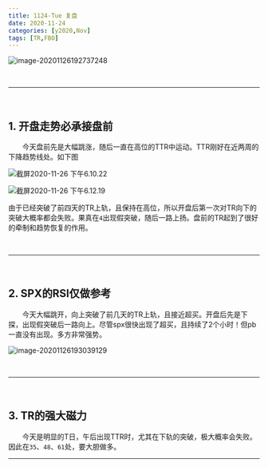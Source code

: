 ```yaml
---
title: 1124-Tue 复盘
date: 2020-11-24
categories: [y2020,Nov]
tags: [TR,FBO]
---
```


![image-20201126192737248](https://tva1.sinaimg.cn/large/0081Kckwly1gl2st97mysj30uc0lqmzu.jpg)

<br/>

---

<br/>

## 1. 开盘走势必承接盘前

　　今天盘前先是大幅跳涨，随后一直在高位的TTR中运动。TTR刚好在近两周的下降趋势线处。如下图

![截屏2020-11-26 下午6.10.22](https://tva1.sinaimg.cn/large/0081Kckwly1gl2sqddbrlj31dv0oq0wb.jpg)

![截屏2020-11-26 下午6.12.19](https://tva1.sinaimg.cn/large/0081Kckwly1gl2sr8ad6mj31lo0iw76y.jpg)

由于已经突破了前四天的TR上轨，且保持在高位，所以开盘后第一次对TR向下的突破大概率都会失败。果真在`4`出现假突破，随后一路上扬。盘前的TR起到了很好的牵制和趋势恢复的作用。

 <br/>

---

<br/>

## 2. SPX的RSI仅做参考

　　今天大幅跳开，向上突破了前几天的TR上轨，且接近超买。开盘后先是下探，出现假突破后一路向上。尽管spx很快出现了超买，且持续了2个小时！但pb一直没有出现。多方非常强势。

![image-20201126193039129](https://tva1.sinaimg.cn/large/0081Kckwly1gl2swe7wduj30su0lmq51.jpg)

<br/>

---

<br/>

## 3. TR的强大磁力

　　今天是明显的T日，午后出现TTR时，尤其在下轨的突破，极大概率会失败。因此在`35`、`48`、`61`处，要大胆做多。



---